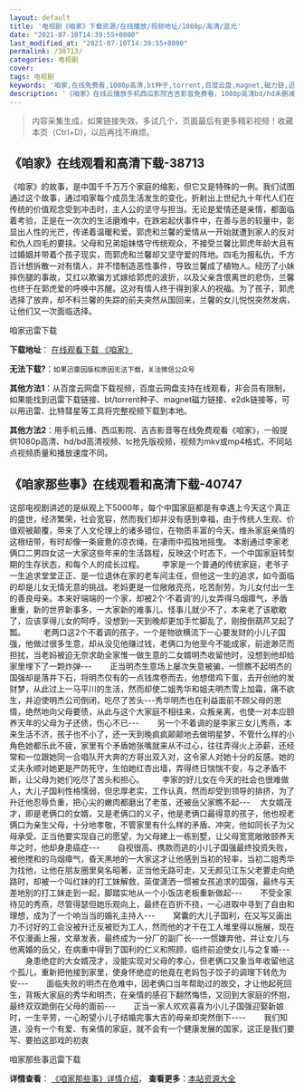 ```yaml
---
layout: default
title: '电视剧《咱家》下载资源/在线播放/视频地址/1080p/高清/蓝光'
date: "2021-07-10T14:39:55+0800"
last_modified_at: "2021-07-10T14:39:55+0800"
permalink: /38713/
categories: 电视剧
cover:
tags: 电视剧
keywords: '咱家,在线免费看,1080p高清,bt种子,torrent,百度云盘,magnet,磁力链,迅雷下载资源'
description: '《咱家》在线云播放手机西瓜影院吉吉影音免费看，1080p高清bd/hd未删减完整版和tc抢先枪版，mkv/mp4格式，附带bt/torrent种子、magnet/磁力链、百度云盘、网盘资源迅雷下载链接'
---
```


>内容采集生成，如果链接失效，多试几个，页面最后有更多精彩视频！收藏本页（Ctrl+D)，以后再找不麻烦。


## 《咱家》在线观看和高清下载-38713

《咱家》的故事，是中国千千万万个家庭的缩影，但它又是特殊的一例。我们试图通过这个故事，通过咱家每个成员生活发生的变化，折射出上世纪九十年代人们在传统的价值观念受到冲击时，主人公的坚守与担当。无论是爱情还是亲情，都面临着考验，正是在一次次的生活磨难中，在跌宕起伏事件中，在善与恶的较量中，彰显出人性的光芒，传递着温暖和爱。郭虎和兰馨的爱情从一开始就遭到家人的反对和仇人四毛的要挟。父母和兄弟姐妹恪守传统观众，不接受兰馨比郭虎年龄大且有过婚姻并带着个孩子现实，而郭虎和兰馨却又坚守爱的阵地。四毛为报私仇，千方百计想拆散一对有情人，并不惜制造恶性事件，导致兰馨成了植物人。经历了小妹摔伤腿的事故，艾红以欺骗方式嫁给郭虎的波折，以及父亲含恨离世的悲伤，兰馨也终于在郭虎爱的呼唤中苏醒。这对有情人终于得到家人的祝福。为了孩子，郭虎选择了放弃，却不料兰馨的失踪的前夫突然从国回来，兰馨的女儿悦悦突然发病，让他们又一次面临选择。


咱家迅雷下载

**下载地址**： [在线观看下载 《咱家》](https://www.993dy.com//vod-detail-id-25581.html) 


**无法下载?**：`如果迅雷因版权原因无法下载，关注微信公众号 `

**其他方法1**：从百度云网盘下载视频，百度云网盘支持在线观看，非会员有限制，如果能找到迅雷下载链接、bt/torrent种子、magnet磁力链接、e2dk链接等，可以用迅雷、比特彗星等工具将完整视频下载到本地。

**其他方法2**：用手机云播、西瓜影院、吉吉影音等在线免费观看《咱家》，一般提供1080p高清、hd/bd高清视频、tc抢先版视频，视频为mkv或mp4格式，不同站点视频质量和播放速度不同。


## 《咱家那些事》在线观看和高清下载-40747

这部电视剧讲述的是纵观上下5000年，每个中国家庭都是有幸遇上今天这个真正的盛世，经济繁荣，社会宽容，然而我们却并没有感到幸福，由于传统人生观、价值观被颠覆，带来了人文伦理上的诸多错位，在物质丰富的今天，维糸家庭亲情的这根纽带，有时却像一条疲惫的凉衣绳，在凄雨中孤独地摇曳。 本剧通过李家老俩口二男四女这一大家这些年来的生活路程，反映这个时态下，一个中国家庭转型期的生存状态，和每个人的成长过程。 　　李家是一个普通的传统家庭，老爷子一生追求堂堂正正、是一位退休在家的老车间主任，但他这一生的追求，如今面临的却是儿女无情无意的挑战。老妈更是一位敞敞亮亮，吃苦耐劳，为儿女付出一生的善良母亲。本来好端端的一个家，却被2个&lsquo;不着调&rsquo;的儿女弄得乌烟瘴气，矛盾重重，新的世界新事多，一大家新的难事儿、怪事儿就少不了，本来老了该歇歇了，应该享得儿女的呵呼，没想到一天到晚却更加手忙脚乱了，刚按倒葫芦又起了瓢。 　　老两口这2个不着调的孩子，一个是物欲横流下一心要发财的小儿子国强，他做过很多生意，却从没见他赚过钱，老俩口为他至今不能成家，前途渺茫而担扰，当老妈被迫无奈求助全家惟一做生意的二女婿明杰收留他时，没想到他却给家里埋下了一颗炸弹--- 　　正当明杰生意场上屡次失意被骗，一惯瞧不起明杰的国强却是落井下石，将明杰仅有的一点钱席卷而去，他想借鸡下蛋，去开创他的发财梦，从此过上一马平川的生活，然而却使二姐秀华和姐夫明杰雪上加霜，痛不欲生，并迫使明杰公司倒闭，吃尽了苦头---秀华明杰也在利益面前不顾父母的恩情，绝然地向父母要债，从此与这个大家庭不相往来，众叛亲离，也使一对本应颐养天年的父母为子还债，伤心不已--- 　　另一个不着调的是李家三女儿秀燕，本来生活不济，孩子也不小了，还一天到晚疯疯颠颠地去做明星梦，不管什么样的小角色她都乐此不疲，家里有个矛盾她张嘴就来从不过心，往往弄得火上添薪，还经常和一位跟她同一合唱队开大奔的方哥出双入对，这令家人对她十分的反感。她的丈夫永顺对她更是严防死守，生怕她红杏出墙，弄得终日惴惴不安，与之矛盾不断，让父母为她们吃尽了苦头和担心。 　　李家的好儿女在今天的社会也很难做人，大儿子国利性格懦弱，但忠厚老实，工作认真，然而却受到领导的排挤，为了升迁他忍辱负重，把心尖的嫩肉都磨出了老茧，还被岳父家瞧不起--- 　大女婿茂才，即是老俩口的女婿，又是老俩口的义子，他是老俩口最得意的孩子，他也视老俩口为亲生父母，十分地孝敬，不管家里有什么样的矛盾、冲突，他如同长子为父母承受。正当他要实现自己的愿望，为父母建上一栋别墅，让父母宽宽敞敞颐养天年之时，他却身患癌症--- 　　自视很高、携款而逃的小儿子国强最终投资失败，被他搅和的乌烟瘴气，昏天黑地的一大家这才让他感到当初的轻率，当初二姐秀华为找他，让他在朋友圈里臭名昭著，正当他无路可走，又无颜见江东父老要走向绝路时，却被一个叫红妹的打工妹解救，英俊潇洒一惯被女孩追求的国强，最终与天差地别的打工妹走到一起，脚踏实地从一个小饭店老板重新做起--- 　　不受全家待见的秀燕，尽管得瑟但她乐观向上，最终在百折不挠，一心进取中寻到了自由和理想，成为了一个响当当的婚礼主持人--- 　　窝囊的大儿子国利，在又写又画出力不讨好的工会没被升迁反被贬为工人，然而他的才干在工人堆里得以施展，现在不仅漫画上报，文章发表，最终成为一分厂的副厂长---一惯嫌弃他，并让女儿与他离婚的岳父，在病重中得到了国利的仁义和照顾，临终前迫使女儿与之复婚--- 　　身患绝症的大女婿茂才，没能实现对父母的孝心，但老俩口又象当年收留他这个孤儿，重新把他接到家里，使身怀绝症的他竟在老妈包子饺子的调理下转危为安--- 　　面临失败的明杰在危难中，因老俩口当年帮助过的故交，才让他起死回生，背叛大家庭的秀华和明杰，在亲情的感召下翻然悔悟，又回到大家庭的怀抱，最终双双跪倒在父母的面前--- 　　正当一家人欢欢喜喜为小儿子国强迎娶新娘时，一生辛劳，一心盼望小儿子结婚完事大吉的母亲却突然倒下---- 　　我们知道，没有一个有爱、有亲情的家庭，就不会有一个健康发展的国家，这正是我们要写、要拍这部戏的初衷


咱家那些事迅雷下载

**详情查看**： [《咱家那些事》详情介绍](/movie/40747/)， **查看更多**：[本站资源大全](/movie/t/all/)

